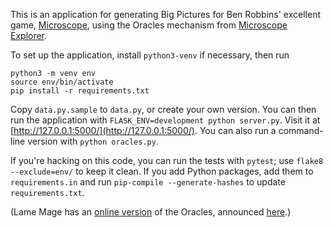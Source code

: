 This is an application for generating Big Pictures for Ben Robbins'
excellent game, [Microscope](http://www.lamemage.com/microscope/),
using the Oracles mechanism from [Microscope
Explorer](http://www.lamemage.com/microscope-explorer/).

To set up the application, install `python3-venv` if necessary, then run

```
python3 -m venv env
source env/bin/activate
pip install -r requirements.txt
```

Copy `data.py.sample` to `data.py`, or create your own version. You
can then run the application with `FLASK_ENV=development python
server.py`. Visit it at
[http://127.0.0.1:5000/](http://127.0.0.1:5000/). You can also run a
command-line version with `python oracles.py`.

If you're hacking on this code, you can run the tests with `pytest`;
use `flake8 --exclude=env/` to keep it clean. If you add Python
packages, add them to `requirements.in` and run `pip-compile
--generate-hashes` to update `requirements.txt`.

(Lame Mage has an [online
version](http://www.lamemage.com/oracles/) of the
Oracles, announced
[here](http://arsludi.lamemage.com/index.php/753/oracles-for-everyone/).)

